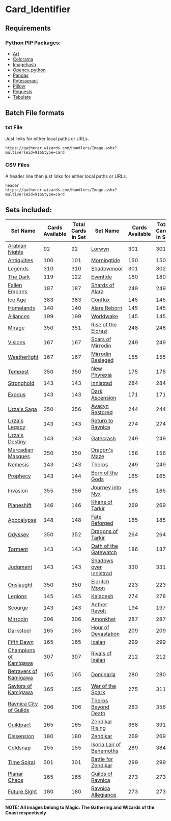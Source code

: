 # Card_Identifier

## Requirements
  ### Python PIP Packages:
  - [Art](https://pypi.org/project/Art/)
  - [Colorama](https://pypi.org/project/colorama/)
  - [Imagehash](https://pypi.org/project/ImageHash/)
  - [Opencv_python](https://pypi.org/project/opencv-python/)
  - [Pandas](https://pypi.org/project/pandas/)
  - [Pytesseract](https://pypi.org/project/pytesseract/)
  - [Pillow](https://pypi.org/project/Pillow/)
  - [Requests](https://pypi.org/project/requests/)
  - [Tabulate](https://pypi.org/project/tabulate/)

## Batch File formats

### txt File
Just links for either local paths or URLs.
```
https://gatherer.wizards.com/Handlers/Image.ashx?multiverseid=916&type=card
```

### CSV Files
A header line then just links for either local paths or URLs.
```
header
https://gatherer.wizards.com/Handlers/Image.ashx?multiverseid=916&type=card
```
  ## Sets included:
| Set Name | Cards Available | Total Cards in Set | Set Name | Cards Available | Total Cards in Set |
| ----------- | ----------- | ----------- | ----------- | ----------- | ----------- |
| [Arabian Nights](https://magic.wizards.com/en/products/aether-revolt) | 92 | 92 | [Lorwyn](https://magic.wizards.com/en/products/legions) | 301 | 301 |
| [Antiquities](https://magic.wizards.com/en/products/alara-reborn) | 100 | 101 | [Morningtide](https://magic.wizards.com/en/products/lorwyn) | 150 | 150 |
| [Legends](https://magic.wizards.com/en/products/alliances) | 310 | 310 | [Shadowmoor](https://magic.wizards.com/en/products/mercadian-masques) | 301 | 302 |
| [The Dark](https://magic.wizards.com/en/products/amonkhet) | 119 | 122 | [Eventide](https://magic.wizards.com/en/products/mirage) | 180 | 180 |
| [Fallen Empires](https://magic.wizards.com/en/products/antiquities) | 187 | 187 | [Shards of Alara](https://magic.wizards.com/en/products/mirrodin) | 249 | 249 |
| [Ice Age](https://magic.wizards.com/en/products/apocalypse) | 383 | 383 | [Conflux](https://magic.wizards.com/en/content/mirrodin-besieged-card-set-archive-products-game-info) | 145 | 145 |
| [Homelands](https://magic.wizards.com/en/products/arabian-nights) | 140 | 140 | [Alara Reborn](https://magic.wizards.com/en/products/morningtide) | 145 | 145 |
| [Alliances](https://magic.wizards.com/en/products/avacyn-restored) | 199 | 199 | [Worldwake](https://magic.wizards.com/en/products/nemesis) | 145 | 145 |
| [Mirage](https://magic.wizards.com/en/content/battle-zendikar-cards) | 350 | 351 | [Rise of the Eldrazi](https://magic.wizards.com/en/products/new-phyrexia) | 248 | 248 |
| [Visions](https://magic.wizards.com/en/game-info/products/card-set-archive/betrayers-of-kamigawa) | 167 | 167 | [Scars of Mirrodin](https://magic.wizards.com/en/content/oath-gatewatch-cards) | 249 | 249 |
| [Weatherlight](https://magic.wizards.com/en/products/born-of-the-gods) | 167 | 167 | [Mirrodin Besieged](https://magic.wizards.com/en/products/odyssey) | 155 | 155 |
| [Tempest](https://magic.wizards.com/en/game-info/products/card-set-archive/champions-of-kamigawa) | 350 | 350 | [New Phyrexia](https://magic.wizards.com/en/products/onslaught) | 175 | 175 |
| [Stronghold](https://magic.wizards.com/en/products/coldsnap) | 143 | 143 | [Innistrad](https://magic.wizards.com/en/products/planar-chaos) | 284 | 284 |
| [Exodus](https://magic.wizards.com/en/products/conflux) | 143 | 143 | [Dark Ascension](https://magic.wizards.com/en/products/planeshift) | 171 | 171 |
| [Urza's Saga](https://magic.wizards.com/en/products/dark-ascension) | 350 | 356 | [Avacyn Restored](https://magic.wizards.com/en/content/productpagemasques3prophecy) | 244 | 244 |
| [Urza's Legacy](https://magic.wizards.com/en/products/darksteel) | 143 | 143 | [Return to Ravnica](https://magic.wizards.com/en/products/ravnica-allegiance) | 274 | 274 |
| [Urza's Destiny](https://magic.wizards.com/en/products/dissension) | 143 | 143 | [Gatecrash](https://magic.wizards.com/en/game-info/products/card-set-archive/ravnica-city-of-guilds) | 249 | 249 |
| [Mercadian Masques](https://magic.wizards.com/en/products/dominaria) | 350 | 350 | [Dragon's Maze](https://magic.wizards.com/en/products/return-to-ravnica) | 156 | 156 |
| [Nemesis](https://magic.wizards.com/en/products/dragons-maze) | 143 | 143 | [Theros](https://magic.wizards.com/en/game-info/products/card-set-archive/rise-of-the-eldrazi) | 249 | 249 |
| [Prophecy](https://magic.wizards.com/en/game-info/products/card-set-archive/dragons-of-tarkir) | 143 | 144 | [Born of the Gods](https://magic.wizards.com/en/products/rivals-ixalan) | 165 | 165 |
| [Invasion](https://magic.wizards.com/en/content/eldritch-moon-cards) | 355 | 356 | [Journey into Nyx](https://magic.wizards.com/en/game-info/products/card-set-archive/saviors-of-kamigawa) | 165 | 165 |
| [Planeshift](https://magic.wizards.com/en/products/eventide) | 146 | 146 | [Khans of Tarkir](https://magic.wizards.com/en/game-info/products/card-set-archive/scars-of-mirrodin) | 269 | 269 |
| [Apocalypse](https://magic.wizards.com/en/game-info/products/card-set-archive/exodus) | 148 | 148 | [Fate Reforged](https://magic.wizards.com/en/products/scourge) | 185 | 185 |
| [Odyssey](https://magic.wizards.com/en/products/fallen-empires) | 350 | 352 | [Dragons of Tarkir](https://magic.wizards.com/en/products/shadowmoor) | 264 | 264 |
| [Torment](https://magic.wizards.com/en/game-info/products/card-set-archive/fate-reforged) | 143 | 143 | [Oath of the Gatewatch](https://magic.wizards.com/en/content/shadows-over-innistrad-cards) | 186 | 187 |
| [Judgment](https://magic.wizards.com/en/products/fifth-dawn) | 143 | 143 | [Shadows over Innistrad](https://magic.wizards.com/en/game-info/products/card-set-archive/shards-of-alara) | 330 | 331 |
| [Onslaught](https://magic.wizards.com/en/products/future-sight) | 350 | 350 | [Eldritch Moon](https://magic.wizards.com/en/products/stronghold) | 223 | 223 |
| [Legions](https://magic.wizards.com/en/products/gatecrash) | 145 | 145 | [Kaladesh](https://magic.wizards.com/en/products/tempest) | 274 | 278 |
| [Scourge](https://magic.wizards.com/en/products/guildpact) | 143 | 143 | [Aether Revolt](https://magic.wizards.com/en/products/the-dark) | 194 | 197 |
| [Mirrodin](https://magic.wizards.com/en/products/guilds-ravnica) | 306 | 306 | [Amonkhet](https://magic.wizards.com/en/products/theros) | 287 | 287 |
| [Darksteel](https://magic.wizards.com/en/products/homelands) | 165 | 165 | [Hour of Devastation](https://magic.wizards.com/en/products/TherosBeyondDeath) | 209 | 209 |
| [Fifth Dawn](https://magic.wizards.com/en/products/hour-devastation) | 165 | 165 | [Ixalan](https://magic.wizards.com/en/products/time-spiral) | 299 | 299 |
| [Champions of Kamigawa](https://magic.wizards.com/en/products/ice-age) | 307 | 307 | [Rivals of Ixalan](https://magic.wizards.com/en/products/torment) | 212 | 212 |
| [Betrayers of Kamigawa](https://magic.wizards.com/en/products/Ikoria) | 165 | 165 | [Dominaria](https://magic.wizards.com/en/products/urzas-destiny) | 280 | 280 |
| [Saviors of Kamigawa](https://magic.wizards.com/en/products/innistrad) | 165 | 165 | [War of the Spark](https://magic.wizards.com/en/products/urzas-legacy) | 275 | 311 |
| [Ravnica City of Guilds](https://magic.wizards.com/en/products/invasion) | 306 | 306 | [Theros Beyond Death](https://magic.wizards.com/en/products/urzas-saga) | 283 | 356 |
| [Guildpact](https://magic.wizards.com/en/products/ixalan) | 165 | 165 | [Zendikar Rising](https://magic.wizards.com/en/products/visions) | 368 | 391 |
| [Dissension](https://magic.wizards.com/en/product/journey-nyx-card-set-archive-products-game-info) | 180 | 180 | [Zendikar](https://magic.wizards.com/en/products/warofthespark-bolas) | 269 | 269 |
| [Coldsnap](https://magic.wizards.com/en/game-info/products/card-set-archive/judgment) | 155 | 155 | [Ikoria Lair of Behemoths](https://magic.wizards.com/en/products/weatherlight) | 289 | 384 |
| [Time Spiral](https://magic.wizards.com/en/content/kaladesh-cards) | 301 | 301 | [Battle for Zendikar](https://magic.wizards.com/en/products/worldwake) | 299 | 299 |
| [Planar Chaos](https://magic.wizards.com/en/content/khans-tarkir-card-set-archive-products-game-info) | 165 | 165 | [Guilds of Ravnica](https://magic.wizards.com/en/products/zendikar) | 273 | 273 |
| [Future Sight](https://magic.wizards.com/en/products/legends) | 180 | 180 | [Ravnica Allegiance](https://magic.wizards.com/en/products/zendikar-rising) | 273 | 273 |






  **NOTE: All images belong to Magic: The Gathering and Wizards of the Coast respectively**
